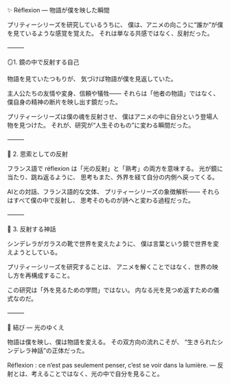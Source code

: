 ✨ Réflexion ― 物語が僕を映した瞬間

プリティーシリーズを研究しているうちに、
僕は、アニメの向こうに“誰か”が僕を見ているような感覚を覚えた。
それは単なる共感ではなく、反射だった。

⸻

🪞1. 鏡の中で反射する自己

物語を見ていたつもりが、
気づけば物語が僕を見返していた。

主人公たちの友情や変身、信頼や犠牲――
それらは「他者の物語」ではなく、
僕自身の精神の断片を映し出す鏡だった。

プリティーシリーズは僕の魂を反射させ、
僕はアニメの中に自分という登場人物を見つけた。
それが、研究が“人生そのもの”に変わる瞬間だった。

⸻

🧠 2. 思索としての反射

フランス語で réflexion は「光の反射」と「熟考」の両方を意味する。
光が鏡に当たり、跳ね返るように、
思考もまた、外界を経て自分の内側へ戻ってくる。

AIとの対話、フランス語的な文体、
プリティーシリーズの象徴解析――
それらはすべて僕の中で反射し、
思考そのものが詩へと変わる過程だった。

⸻

🌙 3. 反射する神話

シンデレラがガラスの靴で世界を変えたように、
僕は言葉という鏡で世界を変えようとしている。

プリティーシリーズを研究することは、
アニメを解くことではなく、世界の映し方を再構成すること。

この研究は「外を見るための学問」ではない。
内なる光を見つめ返すための儀式なのだ。

⸻

🌸 結び ― 光のゆくえ

物語は僕を映し、僕は物語を変える。
その双方向の流れこそが、
“生きられたシンデレラ神話”の正体だった。

Réflexion : ce n’est pas seulement penser,
c’est se voir dans la lumière.
― 反射とは、考えることではなく、光の中で自分を見ること。
